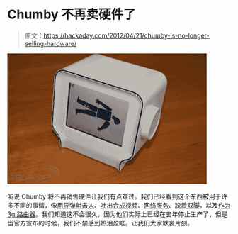 # Chumby 不再卖硬件了

> 原文：<https://hackaday.com/2012/04/21/chumby-is-no-longer-selling-hardware/>

![](img/ee1d123fd892421030a4539850c7a8ee.png "dead-chumby")

听说 Chumby 将不再销售硬件让我们有点难过。我们已经看到这个东西被用于许多不同的事情，像[用导弹射击人](http://hackaday.com/2010/01/05/missile-hack-taunts-your-cat/)、[吐出合成视频](http://hackaday.com/2009/12/29/composite-video-output-from-chumby/)、[网络服务](http://hackaday.com/2010/11/29/chumby-webserver-using-upgraded-internal-storage/)、[跺着双脚](http://hackaday.com/2010/10/13/chumby-takes-its-first-steps/)，以及[作为 3g 路由器](http://hackaday.com/2010/04/29/chumby-one-becomes-a-3g-router/)。我们知道这不会很久，因为他们实际上已经在去年停止生产了，但是当官方宣布的时候，我们不禁感到热泪盈眶。让我们大家默哀片刻。